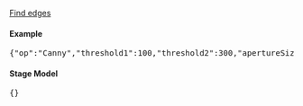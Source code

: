 [Find edges](http://docs.opencv.org/modules/imgproc/doc/feature_detection.html?highlight=canny#canny)

#### Example
<pre>{"op":"Canny","threshold1":100,"threshold2":300,"apertureSize":3,"L2gradient":false}</pre>

#### Stage Model
<pre>{}</pre>